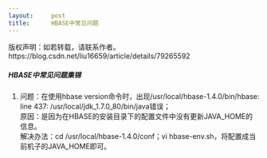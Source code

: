 ```yaml
---
layout:     post
title:      HBASE中常见问题
---
```

<div id="article_content" class="article_content clearfix csdn-tracking-statistics" data-pid="blog" data-mod="popu_307" data-dsm="post">
								<div class="article-copyright">
					版权声明：如若转载，请联系作者。					https://blog.csdn.net/liu16659/article/details/79265592				</div>
								            <div id="content_views" class="markdown_views prism-dracula">
							<!-- flowchart 箭头图标 勿删 -->
							<svg xmlns="http://www.w3.org/2000/svg" style="display: none;"><path stroke-linecap="round" d="M5,0 0,2.5 5,5z" id="raphael-marker-block" style="-webkit-tap-highlight-color: rgba(0, 0, 0, 0);"></path></svg>
							<h5 id="hbase中常见问题集锦">HBASE中常见问题集锦</h5>

<ol>
<li>问题：在使用hbase version命令时，出现/usr/local/hbase-1.4.0/bin/hbase: line 437: /usr/local/jdk_1.7.0_80/bin/java错误； <br>
原因：是因为在HBASE的安装目录下的配置文件中没有更新JAVA_HOME的信息。 <br>
解决办法：cd /usr/local/hbase-1.4.0/conf；vi hbase-env.sh，将配置成当前机子的JAVA_HOME即可。</li>
</ol>            </div>
						<link href="https://csdnimg.cn/release/phoenix/mdeditor/markdown_views-9e5741c4b9.css" rel="stylesheet">
                </div>